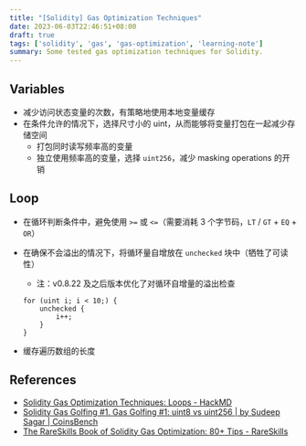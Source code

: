 ```yaml
---
title: "[Solidity] Gas Optimization Techniques"
date: 2023-06-03T22:46:51+08:00
draft: true
tags: ['solidity', 'gas', 'gas-optimization', 'learning-note']
summary: Some tested gas optimization techniques for Solidity.
---
```


## Variables

- 减少访问状态变量的次数，有策略地使用本地变量缓存
- 在条件允许的情况下，选择尺寸小的 uint，从而能够将变量打包在一起减少存储空间
    - 打包同时读写频率高的变量
    - 独立使用频率高的变量，选择 `uint256`，减少 masking operations 的开销

## Loop

- 在循环判断条件中，避免使用 `>=` 或 `<=`（需要消耗 3 个字节码，`LT` / `GT` + `EQ` + `OR`）
- 在确保不会溢出的情况下，将循环量自增放在 `unchecked` 块中（牺牲了可读性）
    - 注：v0.8.22 及之后版本优化了对循环自增量的溢出检查

    ```solidity
    for (uint i; i < 10;) {
        unchecked {
            i++;
        }
    }
    ```

- 缓存遍历数组的长度

## References

- [Solidity Gas Optimization Techniques: Loops - HackMD](https://hackmd.io/@totomanov/gas-optimization-loops)
- [Solidity Gas Golfing #1. Gas Golfing #1: uint8 vs uint256 | by Sudeep Sagar | CoinsBench](https://coinsbench.com/an%CC%A3uha-solidity-gas-golfing-1-6e53269b03e4)
- [The RareSkills Book of Solidity Gas Optimization: 80+ Tips - RareSkills](https://www.rareskills.io/post/gas-optimization)